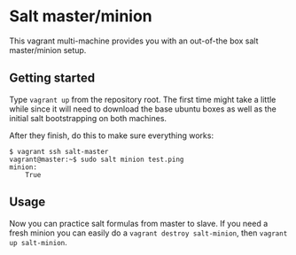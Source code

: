 # Salt master/minion

This vagrant multi-machine provides you with an out-of-the box salt master/minion
setup.

## Getting started

Type `vagrant up` from the repository root. The first time might take a little
while since it will need to download the base ubuntu boxes as well as the initial
salt bootstrapping on both machines.

After they finish, do this to make sure everything works:
```
$ vagrant ssh salt-master
vagrant@master:~$ sudo salt minion test.ping
minion:
    True
```

## Usage

Now you can practice salt formulas from master to slave. If you need a fresh
minion you can easily do a `vagrant destroy salt-minion`, then `vagrant up
salt-minion`.
